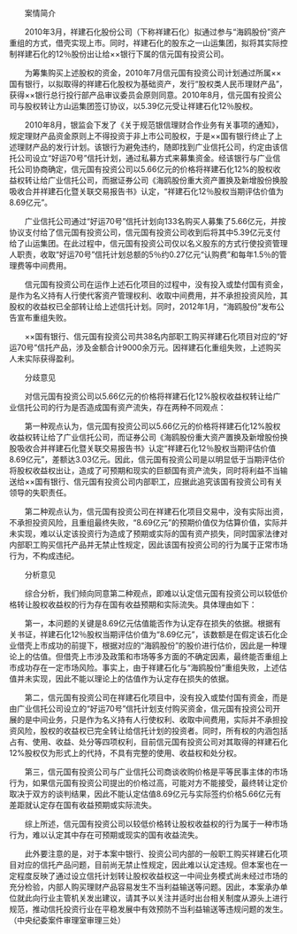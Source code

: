 　　案情简介

　　2010年3月，祥建石化股份公司（下称祥建石化）拟通过参与“海鸥股份”资产重组的方式，借壳实现上市。同时，祥建石化的股东之一山运集团，拟将其实际控制祥建石化的12％股份出让给××银行下属的信元国有投资公司。

　　为筹集购买上述股权的资金，2010年7月信元国有投资公司计划通过所属××国有银行，以拟取得的祥建石化股权为基础资产，发行“股权类人民币理财产品”，获得××银行总行投行部产品审议委员会原则同意。2010年8月，信元国有投资公司与股权转让方山运集团签订协议，以5.39亿元受让祥建石化12％股权。

　　2010年8月，银监会下发了《关于规范银信理财合作业务有关事项的通知》，规定理财产品资金原则上不得投资于非上市公司股权，于是××国有银行终止了上述理财产品的发行计划。该银行为避免违约，随即找到广业信托公司，约定由该信托公司设立“好运70号”信托计划，通过私募方式来募集资金。经该银行与广业信托公司协商确定，信元国有投资公司以5.66亿元的价格将祥建石化12%的股权收益权转让给广业信托公司，而据证券公司《海鸥股份重大资产置换及新增股份换股吸收合并祥建石化暨关联交易报告书》认定，“祥建石化12％股权当期评估价值为8.69亿元”。

　　广业信托公司通过“好运70号”信托计划向133名购买人募集了5.66亿元，并按协议支付给了信元国有投资公司，信元国有投资公司收到后将其中5.39亿元支付给了山运集团。在此过程中，信元国有投资公司仅以名义股东的方式行使投资管理人职责，收取“好运70号”信托计划总额的5％约0.27亿元“认购费”和每年1.5％的管理费等中间费用。

　　信元国有投资公司在运作上述石化项目的过程中，没有投入或垫付国有资金，是作为名义持有人行使代客资产管理权利、收取中间费用，并不承担投资风险，其股权的收益权已全部转让给上述信托计划。同时，2012年1月，“海鸥股份”发布公告宣布重组失败。

　　××国有银行、信元国有投资公司共38名内部职工购买祥建石化项目对应的“好运70号”信托产品，涉及金额合计9000余万元。因祥建石化重组失败，上述购买人未实际获得盈利。

　　分歧意见

　　对信元国有投资公司以5.66亿元的价格将祥建石化12%股权收益权转让给广业信托公司的行为是否造成国有资产流失，存在两种不同观点：

　　第一种观点认为，信元国有投资公司以5.66亿元的价格将祥建石化12%股权收益权转让给了广业信托公司，而证券公司《海鸥股份重大资产置换及新增股份换股吸收合并祥建石化暨关联交易报告书》认定“祥建石化12％股权当期评估价值8.69亿元”，差额达3.03亿元。因此，信元国有投资公司是以明显低于当期评估价将股权收益权出让，造成了可预期和现实的巨额国有资产流失，同时将利益不当输送给××国有银行、信元国有投资公司内部职工，应据此追究该国有投资公司有关领导的失职责任。

　　第二种观点认为，信元国有投资公司在祥建石化项目交易中，没有实际出资，不承担投资风险，且重组最终失败，“8.69亿元”的预期价值仅为估算价值，实际并未实现，难以认定该投资行为造成了预期或实际的国有资产损失，同时国家法律对内部职工购买信托产品并无禁止性规定，因此该国有投资公司的行为属于正常市场行为，不构成违纪。

　　分析意见

　　综合分析，我们倾向同意第二种观点，即难以认定信元国有投资公司以较低价格转让股权收益权的行为存在国有收益预期和实际流失。具体理由如下：

　　第一，本问题的关键是8.69亿元估值能否作为认定存在损失的依据。根据有关书证，祥建石化12％股权当期评估价值为“8.69亿元”，该数额是在假定该石化企业借壳上市成功的前提下，根据对应的“海鸥股份”的股价进行估价，因此是一种理论上的估值。但借壳上市涉及政策和市场等多方面的不确定因素，最终能否重组上市成功存在一定市场风险。事实上，由于祥建石化与“海鸥股份”重组失败，上述估值并未实现，因此不能以理论上的估值作为认定存在损失的依据。

　　第二，信元国有投资公司在祥建石化项目中，没有投入或垫付国有资金，而是由广业信托公司设立的“好运70号”信托计划支付购买资金，信元国有投资公司开展的是中间业务，只是作为名义持有人行使权利、收取中间费用，实际并不承担投资风险，股权的收益权已完全转让给信托计划的投资者。同时，所有权的内涵包括占有、使用、收益、处分等四项权利，目前信元国有投资公司对其取得的祥建石化12%股权仅为形式上的代持，不具有完整的使用、收益权和处分权。

　　第三，信元国有投资公司与广业信托公司商谈收购价格是平等民事主体的市场行为，如果信元国有投资公司提出的价格过高，可能对方不能接受，最终转让定价取决于双方的谈判结果，因此不能认定估值8.69亿元与实际签约价格5.66亿元有差距就认定存在国有收益预期或实际流失。

　　综上所述，信元国有投资公司以较低价格转让股权收益权的行为属于一种市场行为，难以认定其中存在可预期或现实的国有收益流失。

　　此外要注意的是，对于本案中银行、投资公司内部的一般职工购买祥建石化项目对应的信托产品问题，目前尚无禁止性规定，因此难以认定违规。但本案也在一定程度反映了通过设立信托计划转让股权收益权这一中间业务模式尚未经过市场的充分检验，内部人购买理财产品容易发生不当利益输送等问题。因此，本案承办单位就此向行业主管机关发出建议，请其予以关注并适时出台相关制度从源头上进行规范，推动信托投资行业在平稳发展中有效预防不当利益输送等违规问题的发生。（中央纪委案件审理室审理三处）